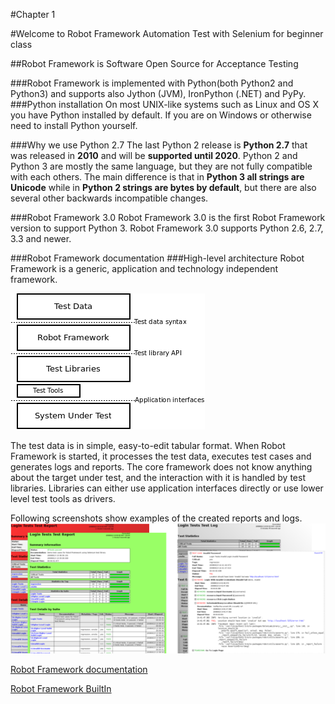 #Chapter 1

#Welcome to Robot Framework Automation Test with Selenium for beginner class

##Robot Framework is Software Open Source for Acceptance Testing 

###Robot Framework is implemented with Python(both Python2 and Python3) and supports also Jython (JVM), IronPython (.NET) and PyPy.
###Python installation
On most UNIX-like systems such as Linux and OS X you have Python installed by default.
If you are on Windows or otherwise need to install Python yourself.

###Why we use Python 2.7
The last Python 2 release is **Python 2.7** that was released in **2010** and will be **supported until 2020**.
Python 2 and Python 3 are mostly the same language, but they are not fully compatible with each others.
The main difference is that in **Python 3 all strings are Unicode** while in **Python 2 strings are bytes by default**, but there are also several other backwards incompatible changes.

###Robot Framework 3.0
Robot Framework 3.0 is the first Robot Framework version to support Python 3.
Robot Framework 3.0 supports Python 2.6, 2.7, 3.3 and newer.

###Robot Framework documentation
###High-level architecture
Robot Framework is a generic, application and technology independent framework.

![install Package](/images/high-level-architecture.png)

The test data is in simple, easy-to-edit tabular format. When Robot Framework is started, it processes the test data, executes test cases and generates logs and reports. The core framework does not know anything about the target under test, and the interaction with it is handled by test libraries. Libraries can either use application interfaces directly or use lower level test tools as drivers.

Following screenshots show examples of the created reports and logs.
![install Package](/images/testcase.png)

[Robot Framework documentation](http://robotframework.org/robotframework/)

[Robot Framework BuiltIn](http://robotframework.org/robotframework/3.0.2/libraries/BuiltIn.html)
